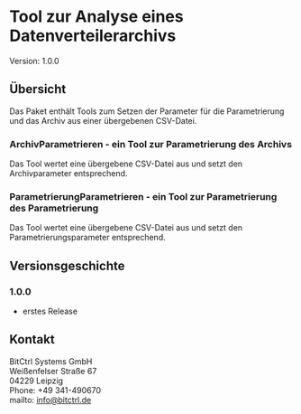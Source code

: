 # Tool zur Analyse eines Datenverteilerarchivs

Version: 1.0.0

## Übersicht

Das Paket enthält Tools zum Setzen der Parameter für die Parametrierung und das Archiv aus einer übergebenen CSV-Datei.

### ArchivParametrieren - ein Tool zur Parametrierung des Archivs
  
Das Tool wertet eine übergebene CSV-Datei aus und setzt den Archivparameter entsprechend.

### ParametrierungParametrieren - ein Tool zur Parametrierung des Parametrierung
  
Das Tool wertet eine übergebene CSV-Datei aus und setzt den Parametrierungsparameter entsprechend.
  
## Versionsgeschichte

### 1.0.0

- erstes Release

## Kontakt

BitCtrl Systems GmbH  
Weißenfelser Straße 67  
04229 Leipzig  
Phone: +49 341-490670  
mailto: info@bitctrl.de  

